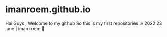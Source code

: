 # imanroem.github.io
Hai Guys , Welcome to my github
So this is my first repositories :v
2022 23 june | iman roem 🥶
